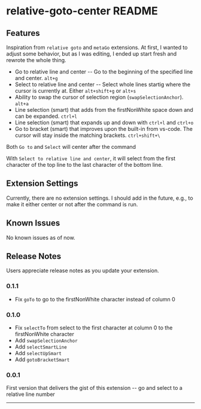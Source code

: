 # relative-goto-center README


## Features

Inspiration from `relative goto` and `metaGo` extensions. At first, I wanted to adjust some behavior, but as I was editing, I ended up start fresh and rewrote the whole thing.

- Go to relative line and center -- Go to the beginning of the specified line and center. `alt+g`
- Select to relative line and center -- Select whole lines startig where the cursor is currently at. Either `alt+shift+g` or `alt+s`
- Ability to swap the cursor of selection region (`swapSelectionAnchor`). `alt+a`
- Line selection (smart) that adds from the firstNonWhite space down and can be expanded. `ctrl+l`
- Line selection (smart) that expands up and down with `ctrl+l` and `ctrl+o`
- Go to bracket (smart) that improves upon the built-in from vs-code. The cursor will stay inside the matching brackets. `ctrl+shift+\`

Both `Go to` and `Select` will center after the command

With `Select to relative line and center`, it will select from the first character of the top line to the last character of the bottom line.

## Extension Settings

Currently, there are no extension settings. I should add in the future, e.g., to make it either center or not after the command is run.

## Known Issues

No known issues as of now.

## Release Notes

Users appreciate release notes as you update your extension.

### 0.1.1
- Fix `goTo` to go to the firstNonWhite character instead of column 0

### 0.1.0

- Fix `selectTo` from select to the first character at column 0 to the firstNonWhite character
- Add `swapSelectionAnchor`
- Add `selectSmartLine`
- Add `selectUpSmart`
- Add `gotoBracketSmart`

### 0.0.1

First version that delivers the gist of this extension -- go and select to a relative line number

---
